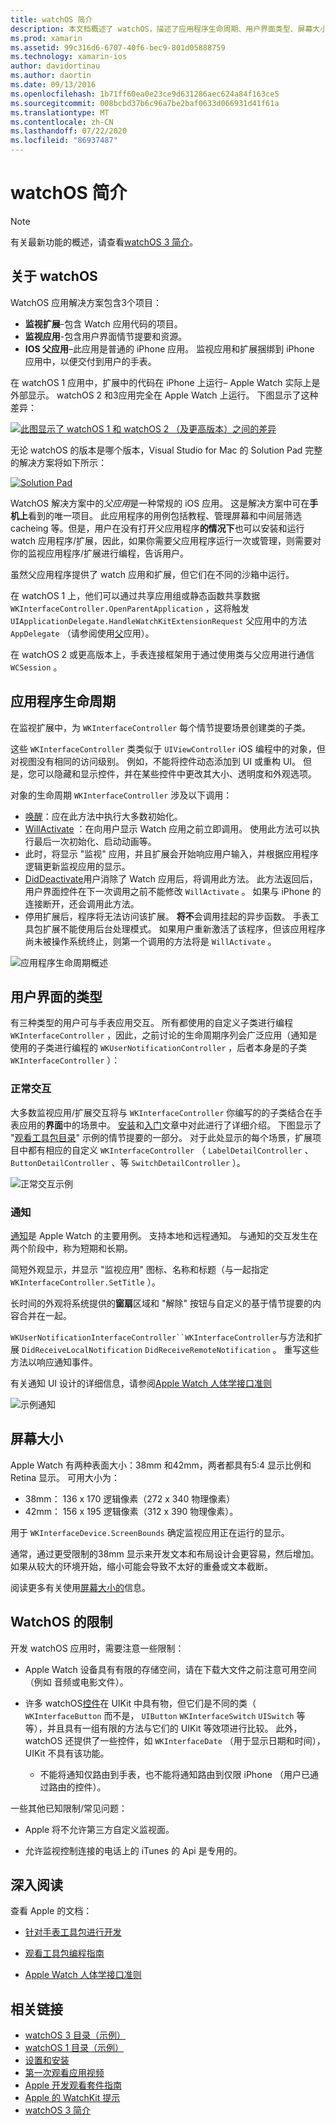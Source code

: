 ```yaml
---
title: watchOS 简介
description: 本文档概述了 watchOS，描述了应用程序生命周期、用户界面类型、屏幕大小、限制等。
ms.prod: xamarin
ms.assetid: 99c316d6-6707-40f6-bec9-801d05888759
ms.technology: xamarin-ios
author: davidortinau
ms.author: daortin
ms.date: 09/13/2016
ms.openlocfilehash: 1b71ff60ea0e23ce9d631286aec624a84f163ce5
ms.sourcegitcommit: 008bcbd37b6c96a7be2baf0633d066931d41f61a
ms.translationtype: MT
ms.contentlocale: zh-CN
ms.lasthandoff: 07/22/2020
ms.locfileid: "86937487"
---
```

# <a name="introduction-to-watchos"></a>watchOS 简介

> [!NOTE]
> 有关最新功能的概述，请查看[watchOS 3 简介](~/ios/watchos/platform/introduction-to-watchos3/index.md)。

## <a name="about-watchos"></a>关于 watchOS

WatchOS 应用解决方案包含3个项目：

- **监视扩展**-包含 Watch 应用代码的项目。
- **监视应用**-包含用户界面情节提要和资源。
- **IOS 父应用**–此应用是普通的 iPhone 应用。 监视应用和扩展捆绑到 iPhone 应用中，以便交付到用户的手表。

在 watchOS 1 应用中，扩展中的代码在 iPhone 上运行– Apple Watch 实际上是外部显示。 watchOS 2 和3应用完全在 Apple Watch 上运行。 下图显示了这种差异：

[![此图显示了 watchOS 1 和 watchOS 2 （及更高版本）之间的差异](intro-to-watchos-images/arch-sml.png)](intro-to-watchos-images/arch.png#lightbox)

无论 watchOS 的版本是哪个版本，Visual Studio for Mac 的 Solution Pad 完整的解决方案将如下所示：

[![Solution Pad](intro-to-watchos-images/projectstructure-sml.png)](intro-to-watchos-images/projectstructure.png#lightbox)

WatchOS 解决方案中的*父应用*是一种常规的 iOS 应用。 这是解决方案中可在**手机上**看到的唯一项目。 此应用程序的用例包括教程、管理屏幕和中间层筛选 cacheing 等。但是，用户在没有打开父应用程序**的情况下**也可以安装和运行 watch 应用程序/扩展，因此，如果你需要父应用程序运行一次或管理，则需要对你的监视应用程序/扩展进行编程，告诉用户。

虽然父应用程序提供了 watch 应用和扩展，但它们在不同的沙箱中运行。

在 watchOS 1 上，他们可以通过共享应用组或静态函数共享数据 `WKInterfaceController.OpenParentApplication` ，这将触发 `UIApplicationDelegate.HandleWatchKitExtensionRequest` 父应用中的方法 `AppDelegate` （请参阅使用[父](~/ios/watchos/app-fundamentals/parent-app.md)应用）。

在 watchOS 2 或更高版本上，手表连接框架用于通过使用类与父应用进行通信 `WCSession` 。

## <a name="application-lifecycle"></a>应用程序生命周期

在监视扩展中，为 `WKInterfaceController` 每个情节提要场景创建类的子类。

这些 `WKInterfaceController` 类类似于 `UIViewController` iOS 编程中的对象，但对视图没有相同的访问级别。
例如，不能将控件动态添加到 UI 或重构 UI。
但是，您可以隐藏和显示控件，并在某些控件中更改其大小、透明度和外观选项。

对象的生命周期 `WKInterfaceController` 涉及以下调用：

- [唤醒](xref:WatchKit.WKInterfaceController.Awake*)：应在此方法中执行大多数初始化。
- [WillActivate](xref:WatchKit.WKInterfaceController.WillActivate) ：在向用户显示 Watch 应用之前立即调用。 使用此方法可以执行最后一次初始化、启动动画等。
- 此时，将显示 "监视" 应用，并且扩展会开始响应用户输入，并根据应用程序逻辑更新监视应用的显示。
- [DidDeactivate](xref:WatchKit.WKInterfaceController.DidDeactivate)用户消除了 Watch 应用后，将调用此方法。 此方法返回后，用户界面控件在下一次调用之前不能修改 `WillActivate` 。 如果与 iPhone 的连接断开，还会调用此方法。
- 停用扩展后，程序将无法访问该扩展。 **将不**会调用挂起的异步函数。 手表工具包扩展不能使用后台处理模式。 如果用户重新激活了该程序，但该应用程序尚未被操作系统终止，则第一个调用的方法将是 `WillActivate` 。

![应用程序生命周期概述](intro-to-watchos-images/wkinterfacecontrollerlifecycle.png)

## <a name="types-of-user-interface"></a>用户界面的类型

有三种类型的用户可与手表应用交互。
所有都使用的自定义子类进行编程 `WKInterfaceController` ，因此，之前讨论的生命周期序列会广泛应用（通知是使用的子类进行编程的 `WKUserNotificationController` ，后者本身是的子类 `WKInterfaceController` ）：

### <a name="normal-interaction"></a>正常交互

大多数监视应用/扩展交互将与 `WKInterfaceController` 你编写的的子类结合在手表应用的**界面**中的场景中。 [安装](~/ios/watchos/get-started/installation.md)和[入门](~/ios/watchos/get-started/index.md)文章中对此进行了详细介绍。
下图显示了 "[观看工具包目录](https://docs.microsoft.com/samples/xamarin/ios-samples/watchos-watchkitcatalog)" 示例的情节提要的一部分。 对于此处显示的每个场景，扩展项目中都有相应的自定义 `WKInterfaceController` （ `LabelDetailController` 、 `ButtonDetailController` 、等 `SwitchDetailController` ）。

![正常交互示例](intro-to-watchos-images/scenes.png)

### <a name="notifications"></a>通知

[通知](~/ios/watchos/platform/notifications.md)是 Apple Watch 的主要用例。 支持本地和远程通知。 与通知的交互发生在两个阶段中，称为短期和长期。

简短外观显示，并显示 "监视应用" 图标、名称和标题（与一起指定 `WKInterfaceController.SetTitle` ）。

长时间的外观将系统提供的**窗扇**区域和 "解除" 按钮与自定义的基于情节提要的内容合并在一起。

`WKUserNotificationInterfaceController``WKInterfaceController`与方法和扩展 `DidReceiveLocalNotification` `DidReceiveRemoteNotification` 。
重写这些方法以响应通知事件。

有关通知 UI 设计的详细信息，请参阅[Apple Watch 人体学接口准则](https://developer.apple.com/library/prerelease/ios/documentation/UserExperience/Conceptual/WatchHumanInterfaceGuidelines/Notifications.html#//apple_ref/doc/uid/TP40014992-CH20-SW1)

![示例通知](intro-to-watchos-images/notifications.png)

## <a name="screen-sizes"></a>屏幕大小

Apple Watch 有两种表面大小：38mm 和42mm，两者都具有5:4 显示比例和 Retina 显示。 可用大小为：

- 38mm： 136 x 170 逻辑像素（272 x 340 物理像素）
- 42mm： 156 x 195 逻辑像素（312 x 390 物理像素）。

用于 `WKInterfaceDevice.ScreenBounds` 确定监视应用正在运行的显示。

通常，通过更受限制的38mm 显示来开发文本和布局设计会更容易，然后增加。
如果从较大的环境开始，缩小可能会导致不太好的重叠或文本截断。

阅读更多有关使用[屏幕大小的](~/ios/watchos/app-fundamentals/screen-sizes.md)信息。

## <a name="limitations-of-watchos"></a>WatchOS 的限制

开发 watchOS 应用时，需要注意一些限制：

- Apple Watch 设备具有有限的存储空间，请在下载大文件之前注意可用空间（例如 音频或电影文件）。

- 许多 watchOS[控件](~/ios/watchos/user-interface/index.md)在 UIKit 中具有物，但它们是不同的类（ `WKInterfaceButton` 而不是， `UIButton` `WKInterfaceSwitch` `UISwitch` 等等），并且具有一组有限的方法与它们的 UIKit 等效项进行比较。 此外，watchOS 还提供了一些控件，如 `WKInterfaceDate` （用于显示日期和时间），UIKit 不具有该功能。

  - 不能将通知仅路由到手表，也不能将通知路由到仅限 iPhone （用户已通过路由的控件）。

一些其他已知限制/常见问题：

- Apple 将不允许第三方自定义监视面。

- 允许监视控制连接的电话上的 iTunes 的 Api 是专用的。

## <a name="further-reading"></a>深入阅读

查看 Apple 的文档：

- [针对手表工具包进行开发](https://developer.apple.com/library/prerelease/ios/documentation/General/Conceptual/WatchKitProgrammingGuide/index.html#//apple_ref/doc/uid/TP40014969-CH8-SW1)

- [观看工具包编程指南](https://developer.apple.com/library/prerelease/ios/documentation/General/Conceptual/WatchKitProgrammingGuide/DesigningaWatchKitApp.html)

- [Apple Watch 人体学接口准则](https://developer.apple.com/library/prerelease/ios/documentation/UserExperience/Conceptual/WatchHumanInterfaceGuidelines/index.html#//apple_ref/doc/uid/TP40014992-CH3-SW1)

## <a name="related-links"></a>相关链接

- [watchOS 3 目录（示例）](https://docs.microsoft.com/samples/xamarin/ios-samples/watchos-watchkitcatalog)
- [watchOS 1 目录（示例）](https://docs.microsoft.com/samples/xamarin/ios-samples/watchos-watchkitcatalog)
- [设置和安装](~/ios/watchos/get-started/installation.md)
- [第一次观看应用视频](https://blog.xamarin.com/your-first-watch-kit-app/)
- [Apple 开发观看套件指南](https://developer.apple.com/library/prerelease/ios/documentation/General/Conceptual/WatchKitProgrammingGuide/index.html)
- [Apple 的 WatchKit 提示](https://developer.apple.com/watchkit/tips/)
- [watchOS 3 简介](~/ios/watchos/platform/introduction-to-watchos3/index.md)
